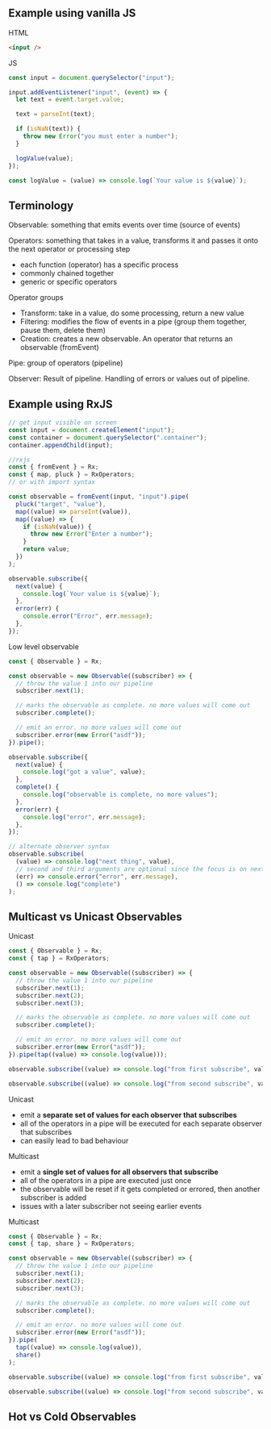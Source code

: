 ## Example using vanilla JS

HTML

```html
<input />
```

JS

```js
const input = document.querySelector("input");

input.addEventListener("input", (event) => {
  let text = event.target.value;

  text = parseInt(text);

  if (isNaN(text)) {
    throw new Error("you must enter a number");
  }

  logValue(value);
});

const logValue = (value) => console.log(`Your value is ${value}`);
```

## Terminology

Observable: something that emits events over time (source of events)

Operators: something that takes in a value, transforms it and passes it onto the next operator or processing step

- each function (operator) has a specific process
- commonly chained together
- generic or specific operators

Operator groups

- Transform: take in a value, do some processing, return a new value
- Filtering: modifies the flow of events in a pipe (group them together, pause them, delete them)
- Creation: creates a new observable. An operator that returns an observable (fromEvent)

Pipe: group of operators (pipeline)

Observer: Result of pipeline. Handling of errors or values out of pipeline.

## Example using RxJS

```js
// get input visible on screen
const input = document.createElement("input");
const container = document.querySelector(".container");
container.appendChild(input);

//rxjs
const { fromEvent } = Rx;
const { map, pluck } = RxOperators;
// or with import syntax

const observable = fromEvent(input, "input").pipe(
  pluck("target", "value"),
  map((value) => parseInt(value)),
  map((value) => {
    if (isNaN(value)) {
      throw new Error("Enter a number");
    }
    return value;
  })
);

observable.subscribe({
  next(value) {
    console.log(`Your value is ${value}`);
  },
  error(err) {
    console.error("Error", err.message);
  },
});
```

Low level observable

```js
const { Observable } = Rx;

const observable = new Observable((subscriber) => {
  // throw the value 1 into our pipeline
  subscriber.next(1);

  // marks the observable as complete. no more values will come out
  subscriber.complete();

  // emit an error. no more values will come out
  subscriber.error(new Error("asdf"));
}).pipe();

observable.subscribe({
  next(value) {
    console.log("got a value", value);
  },
  complete() {
    console.log("observable is complete, no more values");
  },
  error(err) {
    console.log("error", err.message);
  },
});

// alternate observer syntax
observable.subscribe(
  (value) => console.log("next thing", value),
  // second and third arguments are optional since the focus is on next()
  (err) => console.error("error", err.message),
  () => console.log("complete")
);
```

## Multicast vs Unicast Observables

Unicast

```js
const { Observable } = Rx;
const { tap } = RxOperators;

const observable = new Observable((subscriber) => {
  // throw the value 1 into our pipeline
  subscriber.next(1);
  subscriber.next(2);
  subscriber.next(3);

  // marks the observable as complete. no more values will come out
  subscriber.complete();

  // emit an error. no more values will come out
  subscriber.error(new Error("asdf"));
}).pipe(tap((value) => console.log(value)));

observable.subscribe((value) => console.log("from first subscribe", value));

observable.subscribe((value) => console.log("from second subscribe", value));
```

Unicast

- emit a **separate set of values for each observer that subscribes**
- all of the operators in a pipe will be executed for each separate observer that subscribes
- can easily lead to bad behaviour

Multicast

- emit a **single set of values for all observers that subscribe**
- all of the operators in a pipe are executed just once
- the observable will be reset if it gets completed or errored, then another subscriber is added
- issues with a later subscriber not seeing earlier events

Multicast

```js
const { Observable } = Rx;
const { tap, share } = RxOperators;

const observable = new Observable((subscriber) => {
  // throw the value 1 into our pipeline
  subscriber.next(1);
  subscriber.next(2);
  subscriber.next(3);

  // marks the observable as complete. no more values will come out
  subscriber.complete();

  // emit an error. no more values will come out
  subscriber.error(new Error("asdf"));
}).pipe(
  tap((value) => console.log(value)),
  share()
);

observable.subscribe((value) => console.log("from first subscribe", value));

observable.subscribe((value) => console.log("from second subscribe", value));
```

## Hot vs Cold Observables
